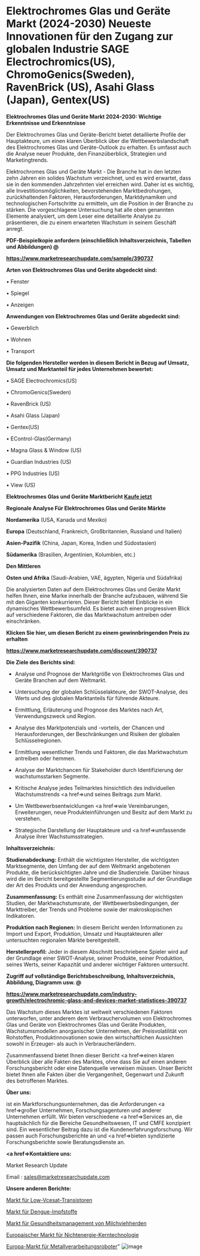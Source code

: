 # Elektrochromes Glas und Geräte Markt (2024-2030) Neueste Innovationen für den Zugang zur globalen Industrie SAGE Electrochromics(US), ChromoGenics(Sweden), RavenBrick (US), Asahi Glass (Japan), Gentex(US)

<strong>Elektrochromes Glas und Geräte Markt 2024-2030: Wichtige Erkenntnisse und Erkenntnisse</strong>

Der Elektrochromes Glas und Geräte-Bericht bietet detaillierte Profile der Hauptakteure, um einen klaren Überblick über die Wettbewerbslandschaft des Elektrochromes Glas und Geräte-Outlook zu erhalten. Es umfasst auch die Analyse neuer Produkte, den Finanzüberblick, Strategien und Marketingtrends.

Elektrochromes Glas und Geräte Markt - Die Branche hat in den letzten zehn Jahren ein solides Wachstum verzeichnet, und es wird erwartet, dass sie in den kommenden Jahrzehnten viel erreichen wird. Daher ist es wichtig, alle Investitionsmöglichkeiten, bevorstehenden Marktbedrohungen, zurückhaltenden Faktoren, Herausforderungen, Marktdynamiken und technologischen Fortschritte zu ermitteln, um die Position in der Branche zu stärken. Die vorgeschlagene Untersuchung hat alle oben genannten Elemente analysiert, um dem Leser eine detaillierte Analyse zu präsentieren, die zu einem erwarteten Wachstum in seinem Geschäft anregt.



<strong><b>PDF-Beispielkopie anfordern (einschließlich Inhaltsverzeichnis, Tabellen und Abbildungen) @ </b></strong>

<strong><a href=https://www.marketresearchupdate.com/sample/390737>

<strong>https://www.marketresearchupdate.com/sample/390737</u></a></strong></strong>



<strong>Arten von Elektrochromes Glas und Geräte abgedeckt sind:</strong>

• Fenster

• Spiegel

• Anzeigen



<strong>Anwendungen von Elektrochromes Glas und Geräte abgedeckt sind:</strong>

• Gewerblich

• Wohnen

• Transport



<strong>Die folgenden Hersteller werden in diesem Bericht in Bezug auf Umsatz, Umsatz und Marktanteil für jedes Unternehmen bewertet:</strong>

• SAGE Electrochromics(US)

• ChromoGenics(Sweden)

• RavenBrick (US)

• Asahi Glass (Japan)

• Gentex(US)

• EControl-Glas(Germany)

• Magna Glass & Window (US)

• Guardian Industries (US)

• PPG Industries (US)

• View (US)



<strong>Elektrochromes Glas und Geräte Marktbericht <a href=https://www.marketresearchupdate.com/buynow/390737>Kaufe jetzt</a></strong>



<strong>Regionale Analyse Für Elektrochromes Glas und Geräte Märkte</strong>



<strong>Nordamerika</strong> (USA, Kanada und Mexiko)



<strong>Europa</strong> (Deutschland, Frankreich, Großbritannien, Russland und Italien)



<strong>Asien-Pazifik</strong> (China, Japan, Korea, Indien und Südostasien)



<strong>Südamerika</strong> (Brasilien, Argentinien, Kolumbien, etc.)



<strong>Den Mittleren</strong> 

<strong>Osten und Afrika</strong> (Saudi-Arabien, VAE, ägypten, Nigeria und Südafrika)

Die analysierten Daten auf dem Elektrochromes Glas und Geräte Markt helfen Ihnen, eine Marke innerhalb der Branche aufzubauen, während Sie mit den Giganten konkurrieren. Dieser Bericht bietet Einblicke in ein dynamisches Wettbewerbsumfeld. Es bietet auch einen progressiven Blick auf verschiedene Faktoren, die das Marktwachstum antreiben oder einschränken.



<strong>Klicken Sie hier, um diesen Bericht zu einem gewinnbringenden Preis zu erhalten
</strong>

<strong><a href=https://www.marketresearchupdate.com/discount/390737>https://www.marketresearchupdate.com/discount/390737</b></u></strong></a>



<strong>Die Ziele des Berichts sind:</strong>

- Analyse und Prognose der Marktgröße von Elektrochromes Glas und Geräte Branchen auf dem Weltmarkt.

- Untersuchung der globalen Schlüsselakteure, der SWOT-Analyse, des Werts und des globalen Marktanteils für führende Akteure.

- Ermittlung, Erläuterung und Prognose des Marktes nach Art, Verwendungszweck und Region.

- Analyse des Marktpotenzials und -vorteils, der Chancen und Herausforderungen, der Beschränkungen und Risiken der globalen Schlüsselregionen.

- Ermittlung wesentlicher Trends und Faktoren, die das Marktwachstum antreiben oder hemmen.

- Analyse der Marktchancen für Stakeholder durch Identifizierung der wachstumsstarken Segmente.

- Kritische Analyse jedes Teilmarktes hinsichtlich des individuellen Wachstumstrends <a href=>und</a> seines Beitrags zum Markt.

- Um Wettbewerbsentwicklungen <a href=>wie</a> Vereinbarungen, Erweiterungen, neue Produkteinführungen und Besitz auf dem Markt zu verstehen.

- Strategische Darstellung der Hauptakteure und <a href=>umfas</a>sende Analyse ihrer Wachstumsstrategien.



<strong>Inhaltsverzeichnis:</strong>



<strong>Studienabdeckung:</strong> Enthält die wichtigsten Hersteller, die wichtigsten Marktsegmente, den Umfang der auf dem Weltmarkt angebotenen Produkte, die berücksichtigten Jahre und die Studienziele. Darüber hinaus wird die im Bericht bereitgestellte Segmentierungsstudie auf der Grundlage der Art des Produkts und der Anwendung angesprochen.



<strong>Zusammenfassung:</strong> Es enthält eine Zusammenfassung der wichtigsten Studien, der Marktwachstumsrate, der Wettbewerbsbedingungen, der Markttreiber, der Trends und Probleme sowie der makroskopischen Indikatoren.



<strong>Produktion nach Regionen:</strong> In diesem Bericht werden Informationen zu Import und Export, Produktion, Umsatz und Hauptakteuren aller untersuchten regionalen Märkte bereitgestellt.



<strong>Herstellerprofil:</strong> Jeder in diesem Abschnitt beschriebene Spieler wird auf der Grundlage einer SWOT-Analyse, seiner Produkte, seiner Produktion, seines Werts, seiner Kapazität und anderer wichtiger Faktoren untersucht.



<strong><b>Zugriff auf vollständige Berichtsbeschreibung, Inhaltsverzeichnis, Abbildung, Diagramm usw. @ </b></strong>

<strong><a href=https://www.marketresearchupdate.com/industry-growth/electrochromic-glass-and-devices-market-statistices-390737>https://www.marketresearchupdate.com/industry-growth/electrochromic-glass-and-devices-market-statistices-390737</a></strong>

Das Wachstum dieses Marktes ist weltweit verschiedenen Faktoren unterworfen, unter anderem dem Verbrauchervolumen von Elektrochromes Glas und Geräte von Elektrochromes Glas und Geräte Produkten, Wachstumsmodellen anorganischer Unternehmen, der Preisvolatilität von Rohstoffen, Produktinnovationen sowie den wirtschaftlichen Aussichten sowohl in Erzeuger- als auch in Verbraucherländern.

Zusammenfassend bietet Ihnen dieser Bericht <a href=>einen</a> klaren Überblick über alle Fakten des Marktes, ohne dass Sie auf einen anderen Forschungsbericht oder eine Datenquelle verweisen müssen. Unser Bericht bietet Ihnen alle Fakten über die Vergangenheit, Gegenwart und Zukunft des betroffenen Marktes.



<strong>Über uns:</strong>

 ist ein Marktforschungsunternehmen, das die Anforderungen <a href=>großer</a> Unternehmen, Forschungsagenturen und anderer Unternehmen erfüllt. Wir bieten verschiedene <a href=>Services</a> an, die hauptsächlich für die Bereiche Gesundheitswesen, IT und CMFE konzipiert sind. Ein wesentlicher Beitrag dazu ist die Kundenerfahrungsforschung. Wir passen auch Forschungsberichte an und <a href=>bieten</a> syndizierte Forschungsberichte sowie Beratungsdienste an.



<strong><a href=>Kontaktiere uns:</a></strong>

Market Research Update

Email : sales@marketresearchupdate.com



<strong>Unsere anderen Berichte:</strong>

<a href=https://www.linkedin.com/pulse/low-vcesat-transistors-market-size-region-outlook>Markt für Low-Vcesat-Transistoren</a>

<a href=https://www.linkedin.com/pulse/dengue-vaccine-market-opportunities-stay-ahead>Markt für Dengue-Impfstoffe</a>

<a href=https://www.linkedin.com/pulse/dairy-herd-health-management-market-report-2023-top-company>Markt für Gesundheitsmanagement von Milchviehherden</a>

<a href=https://www.linkedin.com/pulse/europe-non-power-nuclear-technology-market>Europaischer Markt für Nichtenergie-Kerntechnologie</a>

<a href=https://www.linkedin.com/pulse/europe-metal-fabrication-robots-market-2023>Europa-Markt für Metallverarbeitungsroboter</a>"
![image](https://github.com/Gayatrikarjule/Market-Analysis-361/assets/97346546/d7a65acc-3363-45c3-8a05-52115bbc19e6)

